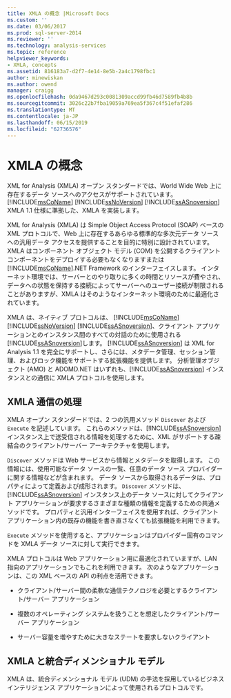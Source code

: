 ```yaml
---
title: XMLA の概念 |Microsoft Docs
ms.custom: ''
ms.date: 03/06/2017
ms.prod: sql-server-2014
ms.reviewer: ''
ms.technology: analysis-services
ms.topic: reference
helpviewer_keywords:
- XMLA, concepts
ms.assetid: 816183a7-d2f7-4e14-8e5b-2a4c1798fbc1
author: minewiskan
ms.author: owend
manager: craigg
ms.openlocfilehash: 0da9467d293c0081309accd99fb46d7589fb4b8b
ms.sourcegitcommit: 3026c22b7fba19059a769ea5f367c4f51efaf286
ms.translationtype: MT
ms.contentlocale: ja-JP
ms.lasthandoff: 06/15/2019
ms.locfileid: "62736576"
---
```

# <a name="xmla-concepts"></a>XMLA の概念
  XML for Analysis (XMLA) オープン スタンダードでは、World Wide Web 上に存在するデータ ソースへのアクセスがサポートされています。 [!INCLUDE[msCoName](../../../includes/msconame-md.md)] [!INCLUDE[ssNoVersion](../../../includes/ssnoversion-md.md)] [!INCLUDE[ssASnoversion](../../../includes/ssasnoversion-md.md)] XMLA 1.1 仕様に準拠した、XMLA を実装します。  
  
 XML for Analysis (XMLA) は Simple Object Access Protocol (SOAP) ベースの XML プロトコルで、Web 上に存在するあらゆる標準的な多次元データ ソースへの汎用データ アクセスを提供することを目的に特別に設計されています。 XMLA はコンポーネント オブジェクト モデル (COM) を公開するクライアント コンポーネントをデプロイする必要もなくなりますまたは[!INCLUDE[msCoName](../../../includes/msconame-md.md)].NET Framework のインターフェイスします。 インターネット環境では、サーバーとのやり取りに多くの時間とリソースが費やされ、データへの状態を保持する接続によってサーバーへのユーザー接続が制限されることがありますが、XMLA はそのようなインターネット環境のために最適化されています。  
  
 XMLA は、ネイティブ プロトコルは、 [!INCLUDE[msCoName](../../../includes/msconame-md.md)] [!INCLUDE[ssNoVersion](../../../includes/ssnoversion-md.md)] [!INCLUDE[ssASnoversion](../../../includes/ssasnoversion-md.md)]、クライアント アプリケーションとのインスタンス間のすべての対話のために使用される[!INCLUDE[ssASnoversion](../../../includes/ssasnoversion-md.md)]します。 [!INCLUDE[ssASnoversion](../../../includes/ssasnoversion-md.md)] は XML for Analysis 1.1 を完全にサポートし、さらには、メタデータ管理、セッション管理、およびロック機能をサポートする拡張機能を提供します。 分析管理オブジェクト (AMO) と ADOMD.NET はいずれも、[!INCLUDE[ssASnoversion](../../../includes/ssasnoversion-md.md)] インスタンスとの通信に XMLA プロトコルを使用します。  
  
## <a name="handling-xmla-communications"></a>XMLA 通信の処理  
 XMLA オープン スタンダードでは、2 つの汎用メソッド `Discover` および `Execute` を記述しています。 これらのメソッドは、[!INCLUDE[ssASnoversion](../../../includes/ssasnoversion-md.md)] インスタンス上で送受信される情報を処理するために、XML がサポートする疎結合のクライアント/サーバー アーキテクチャを使用します。  
  
 `Discover` メソッドは Web サービスから情報とメタデータを取得します。 この情報には、使用可能なデータ ソースの一覧、任意のデータ ソース プロバイダーに関する情報などが含まれます。 データ ソースから取得されるデータは、プロパティによって定義および成形されます。 `Discover` メソッドは、[!INCLUDE[ssASnoversion](../../../includes/ssasnoversion-md.md)] インスタンス上のデータ ソースに対してクライアント アプリケーションが要求するさまざまな種類の情報を定義するための共通メソッドです。 プロパティと汎用インターフェイスを使用すれば、クライアント アプリケーション内の既存の機能を書き直さなくても拡張機能を利用できます。  
  
 `Execute` メソッドを使用すると、アプリケーションはプロバイダー固有のコマンドを XMLA データ ソースに対して実行できます。  
  
 XMLA プロトコルは Web アプリケーション用に最適化されていますが、LAN 指向のアプリケーションでもこれを利用できます。 次のようなアプリケーションは、この XML ベースの API の利点を活用できます。  
  
-   クライアント/サーバー間の柔軟な通信テクノロジを必要とするクライアント/サーバー アプリケーション  
  
-   複数のオペレーティング システムを扱うことを想定したクライアント/サーバー アプリケーション  
  
-   サーバー容量を増やすために大きなステートを要求しないクライアント  
  
## <a name="xmla-and-the-unified-dimensional-model"></a>XMLA と統合ディメンショナル モデル  
 XMLA は、統合ディメンショナル モデル (UDM) の手法を採用しているビジネス インテリジェンス アプリケーションによって使用されるプロトコルです。  
  
  
